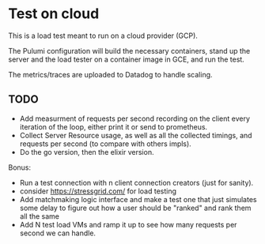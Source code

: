 # Test on cloud

This is a load test meant to run on a cloud provider (GCP).

The Pulumi configuration will build the necessary containers, stand up the
server and the load tester on a container image in GCE, and run the test.

The metrics/traces are uploaded to Datadog to handle scaling.

## TODO

* Add measurment of requests per second recording on the client every iteration of the loop, either print it or send to prometheus.
* Collect Server Resource usage, as well as all the collected timings, and requests per second (to compare with others impls).
* Do the go version, then the elixir version.

Bonus:
* Run a test connection with n client connection creators (just for sanity). 
* consider https://stressgrid.com/ for load testing
* Add matchmaking logic interface and make a test one that just simulates some delay to figure out how a user should be "ranked" and rank them all the same
* Add N test load VMs and ramp it up to see how many requests per second we can handle.
